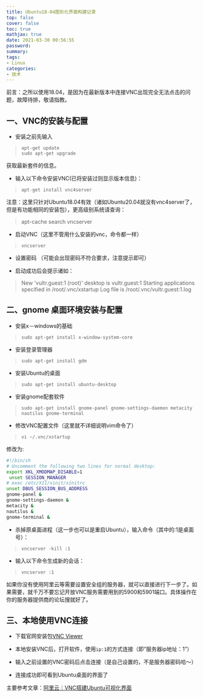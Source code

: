 ```yaml
---
title: Ubuntu18-04图形化界面构建记录
top: false
cover: false
toc: true
mathjax: true
date: 2021-03-30 00:56:55
password:
summary:
tags:
- Linux
categories:
- 技术
---
```


前言：之所以使用18.04，是因为在最新版本中连接VNC出现完全无法点击的问题，故障待排，敬请指教。

<!-- more -->

## 一、VNC的安装与配置

- 安装之前先输入

> ```
> apt-get update
> sudo apt-get upgrade
> ```

获取最新套件的信息。



- 输入以下命令安装VNC(已将安装过则显示版本信息)：

> ```
> apt-get install vnc4server
> ```

注意：这里只针对Ubuntu18.04有效（诸如Ubuntu20.04就没有vnc4server了，但是有功能相同的安装包），更高级别系统请查询：

> apt-cache search vncserver



- 启动VNC（这里不管用什么安装的vnc，命令都一样）

> ```
> vncserver
> ```

- 设置密码 （可能会出现密码不符合要求，注意提示即可）

- 启动成功后会提示诸如：
> New 'vultr.guest:1 (root)' desktop is vultr.guest:1
> Starting applications specified in /root/.vnc/xstartup
> Log file is /root/.vnc/vultr.guest:1.log



## 二、gnome 桌面环境安装与配置

- 安装x－windows的基础

> ```
> sudo apt-get install x-window-system-core
> ```

- 安装登录管理器

> ```
> sudo apt-get install gdm
> ```

- 安装Ubuntu的桌面

> ```
> sudo apt-get install ubuntu-desktop
> ```

- 安装gnome配套软件

> ```
> sudo apt-get install gnome-panel gnome-settings-daemon metacity nautilus gnome-terminal
> ```

- 修改VNC配置文件（这里就不详细说明vim命令了）

> ```
> vi ~/.vnc/xstartup
> ```

修改为:

```bash
#!/bin/sh
# Uncomment the following two lines for normal desktop:
export XKL_XMODMAP_DISABLE=1
 unset SESSION_MANAGER
# exec /etc/X11/xinit/xinitrc
unset DBUS_SESSION_BUS_ADDRESS
gnome-panel &
gnome-settings-daemon &
metacity &
nautilus &
gnome-terminal &
```

- 杀掉原桌面进程（这一步也可以是重启Ubuntu），输入命令（其中的:1是桌面号）：

> ```
> vncserver -kill :1
> ```

- 输入以下命令生成新的会话：

> ```
> vncserver :1
> ```



如果你没有使用阿里云等需要设置安全组的服务器，就可以直接进行下一步了。如果需要，就千万不要忘记开放VNC服务需要用到的5900和5901端口。具体操作在你的服务器提供商的论坛搜就好了。



## 三、本地使用VNC连接

- 下载官网安装包[VNC Viewer]( https://www.realvnc.com/en/connect/download/viewer/)
- 本地安装VNC后，打开软件，使用`ip:1`的方式连接（即“服务器ip地址：1”）

- 输入之前设置的VNC密码后点击连接（是自己设置的，不是服务器密码哈～）

- 连接成功即可看到Ubuntu桌面的界面了

   

主要参考文章：[阿里云｜VNC搭建Ubuntu可视化界面](https://www.jianshu.com/p/496b78588c40)
